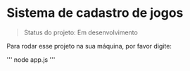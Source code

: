 # Sistema de cadastro de jogos 

> Status do projeto: Em desenvolvimento

Para rodar esse projeto na sua máquina, por favor digite:

'''
node app.js
'''
